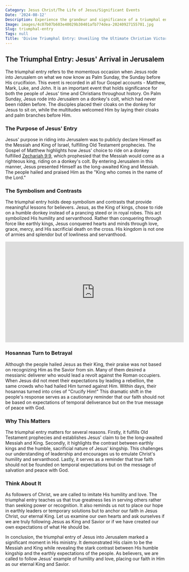 ```yaml
---
Category: Jesus Christ/The Life of Jesus/Significant Events
Date: '2024-08-12'
Description: Experience the grandeur and significance of a triumphal entry in history. Dive into the celebrations, symbolism, and impact of these monumental events.
Image: images/4c07b07b603e40029b30401afb774dea-20240927155701.jpg
Slug: triumphal-entry
Tags: null
Title: 'Divine Triumphal Entry: Unveiling the Ultimate Christian Victory'
---
```


## The Triumphal Entry: Jesus' Arrival in Jerusalem

The triumphal entry refers to the momentous occasion when Jesus rode into Jerusalem on what we now know as Palm Sunday, the Sunday before His crucifixion. This event is recorded in all four Gospel accounts - Matthew, Mark, Luke, and John. It is an important event that holds significance for both the people of Jesus' time and Christians throughout history. On Palm Sunday, Jesus rode into Jerusalem on a donkey's colt, which had never been ridden before. The disciples placed their cloaks on the donkey for Jesus to sit on, while the multitudes welcomed Him by laying their cloaks and palm branches before Him.

### The Purpose of Jesus' Entry
Jesus' purpose in riding into Jerusalem was to publicly declare Himself as the Messiah and King of Israel, fulfilling Old Testament prophecies. The Gospel of Matthew highlights how Jesus' choice to ride on a donkey fulfilled [Zechariah 9:9](https://www.bibleref.com/Zechariah/9/Zechariah-9-9.html), which prophesied that the Messiah would come as a righteous king, riding on a donkey's colt. By entering Jerusalem in this manner, Jesus presented Himself as the long-awaited King and Messiah. The people hailed and praised Him as the "King who comes in the name of the Lord."

### The Symbolism and Contrasts
The triumphal entry holds deep symbolism and contrasts that provide meaningful lessons for believers. Jesus, as the King of kings, chose to ride on a humble donkey instead of a prancing steed or in royal robes. This act symbolized His humility and servanthood. Rather than conquering through force like earthly kings, Jesus conquered hearts and minds through love, grace, mercy, and His sacrificial death on the cross. His kingdom is not one of armies and splendor but of lowliness and servanthood.


<iframe width="560" height="315" src="https://www.youtube.com/embed/-cBUpcViWAw" frameborder="0" allow="autoplay; encrypted-media" allowfullscreen></iframe>


### Hosannas Turn to Betrayal
Although the people hailed Jesus as their King, their praise was not based on recognizing Him as the Savior from sin. Many of them desired a messianic deliverer who would lead a revolt against the Roman occupiers. When Jesus did not meet their expectations by leading a rebellion, the same crowds who had hailed Him turned against Him. Within days, their hosannas turned into cries of "Crucify Him!" This dramatic shift in the people's response serves as a cautionary reminder that our faith should not be based on expectations of temporal deliverance but on the true message of peace with God.

### Why This Matters
The triumphal entry matters for several reasons. Firstly, it fulfills Old Testament prophecies and establishes Jesus' claim to be the long-awaited Messiah and King. Secondly, it highlights the contrast between earthly kings and the humble, sacrificial nature of Jesus' kingship. This challenges our understanding of leadership and encourages us to emulate Christ's humility and servanthood. Lastly, it serves as a reminder that true faith should not be founded on temporal expectations but on the message of salvation and peace with God.

### Think About It
As followers of Christ, we are called to imitate His humility and love. The triumphal entry teaches us that true greatness lies in serving others rather than seeking power or recognition. It also reminds us not to place our hope in earthly leaders or temporary solutions but to anchor our faith in Jesus Christ, our eternal King. Let us examine our own hearts and ask ourselves if we are truly following Jesus as King and Savior or if we have created our own expectations of what He should be.

In conclusion, the triumphal entry of Jesus into Jerusalem marked a significant moment in His ministry. It demonstrated His claim to be the Messiah and King while revealing the stark contrast between His humble kingship and the earthly expectations of the people. As believers, we are called to follow Jesus' example of humility and love, placing our faith in Him as our eternal King and Savior.